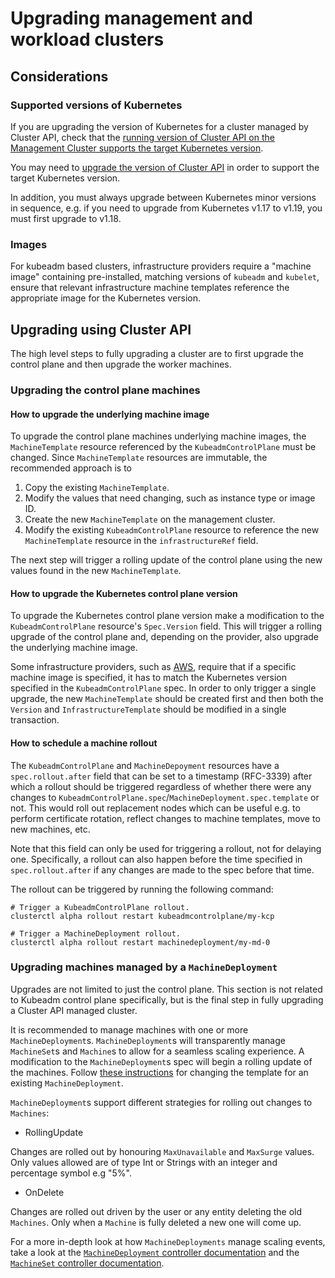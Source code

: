 # Upgrading management and workload clusters

## Considerations

### Supported versions of Kubernetes

If you are upgrading the version of Kubernetes for a cluster managed by Cluster API, check that the [running version of
Cluster API on the Management Cluster supports the target Kubernetes version](../reference/versions.md).

You may need to [upgrade the version of Cluster API](upgrading-cluster-api-versions.md) in order to support the target
Kubernetes version.

In addition, you must always upgrade between Kubernetes minor versions in sequence, e.g. if you need to upgrade from
Kubernetes v1.17 to v1.19, you must first upgrade to v1.18.

### Images

For kubeadm based clusters, infrastructure providers require a "machine image" containing pre-installed, matching
versions of `kubeadm` and `kubelet`, ensure that relevant infrastructure machine templates reference the appropriate
image for the Kubernetes version.

## Upgrading using Cluster API

The high level steps to fully upgrading a cluster are to first upgrade the control plane and then upgrade
the worker machines.

### Upgrading the control plane machines

#### How to upgrade the underlying machine image

To upgrade the control plane machines underlying machine images, the `MachineTemplate` resource referenced by the
`KubeadmControlPlane` must be changed. Since `MachineTemplate` resources are immutable, the recommended approach is to

1. Copy the existing `MachineTemplate`.
2. Modify the values that need changing, such as instance type or image ID.
3. Create the new `MachineTemplate` on the management cluster.
4. Modify the existing `KubeadmControlPlane` resource to reference the new `MachineTemplate` resource in the `infrastructureRef` field.

The next step will trigger a rolling update of the control plane using the new values found in the new `MachineTemplate`.

#### How to upgrade the Kubernetes control plane version

To upgrade the Kubernetes control plane version make a modification to the `KubeadmControlPlane` resource's `Spec.Version` field. This will trigger a rolling upgrade of the control plane and, depending on the provider, also upgrade the underlying machine image.

Some infrastructure providers, such as [AWS](https://github.com/kubernetes-sigs/cluster-api-provider-aws), require
that if a specific machine image is specified, it has to match the Kubernetes version specified in the
`KubeadmControlPlane` spec. In order to only trigger a single upgrade, the new `MachineTemplate` should be created first
and then both the `Version` and `InfrastructureTemplate` should be modified in a single transaction.

#### How to schedule a machine rollout

The  `KubeadmControlPlane` and `MachineDepoyment` resources have a `spec.rollout.after` field that can be 
set to a timestamp (RFC-3339) after which a rollout should be triggered regardless of whether there 
were any changes to `KubeadmControlPlane.spec`/`MachineDeployment.spec.template` or not. This would 
roll out replacement nodes which can be useful e.g. to perform certificate rotation, reflect changes
to machine templates, move to new machines, etc.

Note that this field can only be used for triggering a rollout, not for delaying one. Specifically,
a rollout can also happen before the time specified in `spec.rollout.after` if any changes are made to
the spec before that time.

The rollout can be triggered by running the following command:

```shell
# Trigger a KubeadmControlPlane rollout.
clusterctl alpha rollout restart kubeadmcontrolplane/my-kcp

# Trigger a MachineDeployment rollout.
clusterctl alpha rollout restart machinedeployment/my-md-0
```

### Upgrading machines managed by a `MachineDeployment`

Upgrades are not limited to just the control plane. This section is not related to Kubeadm control plane specifically,
but is the final step in fully upgrading a Cluster API managed cluster.

It is recommended to manage machines with one or more `MachineDeployment`s. `MachineDeployment`s will
transparently manage `MachineSet`s and `Machine`s to allow for a seamless scaling experience. A modification to the
`MachineDeployment`s spec will begin a rolling update of the machines. Follow
[these instructions](updating-machine-templates.md) for changing the
template for an existing `MachineDeployment`.

`MachineDeployment`s support different strategies for rolling out changes to `Machines`:

- RollingUpdate

Changes are rolled out by honouring `MaxUnavailable` and `MaxSurge` values.
Only values allowed are of type Int or Strings with an integer and percentage symbol e.g "5%".

- OnDelete

Changes are rolled out driven by the user or any entity deleting the old `Machines`. Only when a `Machine` is fully deleted a new one will come up.

For a more in-depth look at how `MachineDeployments` manage scaling events, take a look at the [`MachineDeployment`
controller documentation](../developer/core/controllers/machine-deployment.md) and the [`MachineSet` controller
documentation](../developer/core/controllers/machine-set.md).
